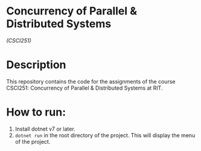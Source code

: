 # Concurrency of Parallel & Distributed Systems
*(CSCI251)*

# Description
This repository contains the code for the assignments of the course CSCI251: Concurrency of Parallel & Distributed Systems at RIT.

# How to run:
1. Install dotnet v7 or later.
2. `dotnet run` in the root directory of the project. This will display the menu of the project.